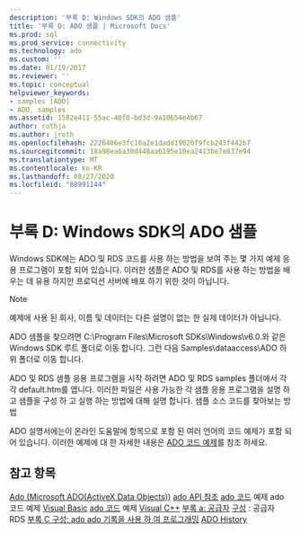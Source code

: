```yaml
---
description: '부록 D: Windows SDK의 ADO 샘플'
title: '부록 D: ADO 샘플 | Microsoft Docs'
ms.prod: sql
ms.prod_service: connectivity
ms.technology: ado
ms.custom: ''
ms.date: 01/19/2017
ms.reviewer: ''
ms.topic: conceptual
helpviewer_keywords:
- samples [ADO]
- ADO, samples
ms.assetid: 1582e411-55ac-40f0-bd3d-9a10654e4b67
author: rothja
ms.author: jroth
ms.openlocfilehash: 2226406e3fc10a2e1dadd19020f9fcb243f442b7
ms.sourcegitcommit: 18a98ea6a30d448aa6195e10ea2413be7e837e94
ms.translationtype: MT
ms.contentlocale: ko-KR
ms.lasthandoff: 08/27/2020
ms.locfileid: "88991144"
---
```

# <a name="appendix-d-ado-samples-in-the-windows-sdk"></a>부록 D: Windows SDK의 ADO 샘플
Windows SDK에는 ADO 및 RDS 코드를 사용 하는 방법을 보여 주는 몇 가지 예제 응용 프로그램이 포함 되어 있습니다. 이러한 샘플은 ADO 및 RDS를 사용 하는 방법을 배우는 데 유용 하지만 프로덕션 서버에 배포 하기 위한 것이 아닙니다.

> [!NOTE]
>  예제에 사용 된 회사, 이름 및 데이터는 다른 설명이 없는 한 실제 데이터가 아닙니다.

 ADO 샘플을 찾으려면 C:\Program Files\Microsoft SDKs\Windows\v6.0.와 같은 Windows SDK 루트 폴더로 이동 합니다. 그런 다음 Samples\dataaccess\ADO 하위 폴더로 이동 합니다.

 ADO 및 RDS 샘플 응용 프로그램을 시작 하려면 ADO 및 RDS samples 폴더에서 각각 default.htm를 엽니다. 이러한 파일은 사용 가능한 각 샘플 응용 프로그램을 설명 하 고 샘플을 구성 하 고 실행 하는 방법에 대해 설명 합니다. 샘플 소스 코드를 찾아보는 방법

 ADO 설명서에는이 온라인 도움말에 항목으로 포함 된 여러 언어의 코드 예제가 포함 되어 있습니다. 이러한 예제에 대 한 자세한 내용은 [ADO 코드 예제](../../reference/ado-api/ado-code-examples.md)를 참조 하세요.

## <a name="see-also"></a>참고 항목
 [Ado (Microsoft ADO(ActiveX Data Objects))](../../microsoft-activex-data-objects-ado.md) [ado API 참조](../../reference/ado-api/ado-api-reference.md) [ado 코드](../../reference/ado-api/ado-code-examples.md) 예제 ado 코드 예제 [Visual Basic](../../reference/ado-api/ado-code-examples-in-visual-basic.md) [ado 코드](../../reference/ado-api/ado-code-examples-vbscript.md) 예제 [Visual C++](../../reference/ado-api/ado-code-examples-in-visual-c.md) [부록 a: 공급자](./appendix-a-providers.md) [구성](../remote-data-service/configuring-rds.md) : 공급자 RDS [부록 C 구성: ado ado 기록을 사용 하 여 프로그래밍](./appendix-c-programming-with-ado.md) [ADO History](../ado-history.md)